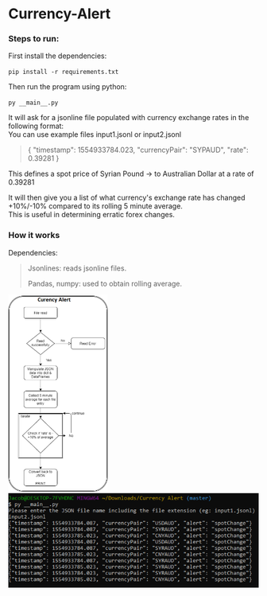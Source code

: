 # Currency-Alert

### Steps to run:
First install the dependencies:

`pip install -r requirements.txt`

Then run the program using python:

`py __main__.py`

It will ask for a jsonline file populated with currency exchange rates in the following format:\
You can use example files input1.jsonl or input2.jsonl

> { "timestamp": 1554933784.023, "currencyPair": "SYPAUD", "rate": 0.39281 }
>  
This defines a spot price of Syrian Pound -> to Australian Dollar at a rate of 0.39281

It will then give you a list of what currency's exchange rate has changed +10%/-10% compared to its rolling 5 minute average.\
This is useful in determining erratic forex changes.

### How it works

Dependencies:

>Jsonlines: reads jsonline files.
>
>Pandas, numpy: used to obtain rolling average.

<img src="https://github.com/jacobelali3/Currency-Alert/blob/master/UML.png" alt="UML diagram" width="200"/> <img src="https://github.com/jacobelali3/Currency-Alert/blob/master/TestRun.PNG" alt="Example test run" width="600"/>


